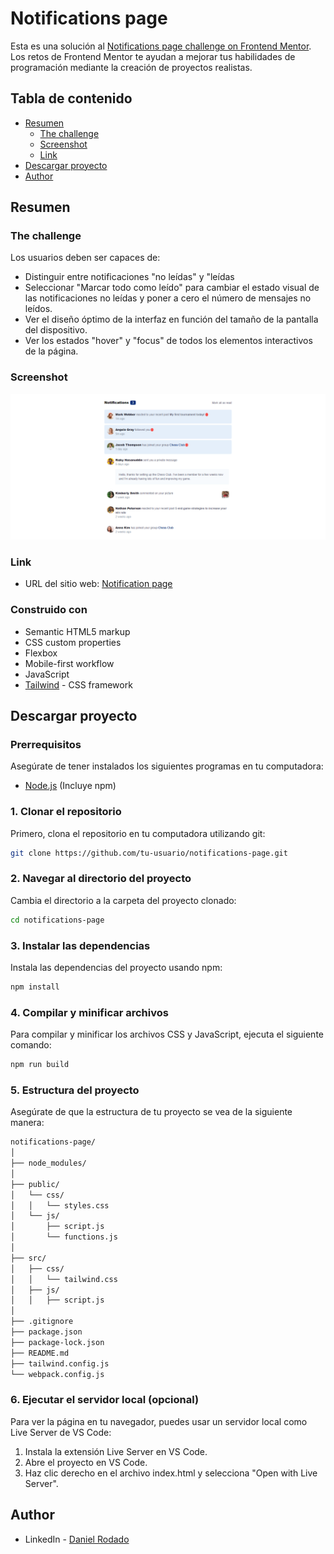# Notifications page

Esta es una solución al [Notifications page challenge on Frontend Mentor](https://www.frontendmentor.io/challenges/notifications-page-DqK5QAmKbC). Los retos de Frontend Mentor te ayudan a mejorar tus habilidades de programación mediante la creación de proyectos realistas.

## Tabla de contenido

-   [Resumen](#resumen)
    -   [The challenge](#the-challenge)
    -   [Screenshot](#screenshot)
    -   [Link](#link)
-   [Descargar proyecto](#descargar-proyecto)
-   [Author](#author)

## Resumen

### The challenge

Los usuarios deben ser capaces de:

-   Distinguir entre notificaciones "no leídas" y "leídas
-   Seleccionar "Marcar todo como leído" para cambiar el estado visual de las notificaciones no leídas y poner a cero el número de mensajes no leídos.
-   Ver el diseño óptimo de la interfaz en función del tamaño de la pantalla del dispositivo.
-   Ver los estados "hover" y "focus" de todos los elementos interactivos de la página.

### Screenshot

![](./public/desing/Notification-page-imagen.png)

### Link

-   URL del sitio web: [Notification page](notification-page-daniel-dev.vercel.app)

### Construido con

-   Semantic HTML5 markup
-   CSS custom properties
-   Flexbox
-   Mobile-first workflow
-   JavaScript
-   [Tailwind](https://tailwindcss.com/) - CSS framework

## Descargar proyecto

### Prerrequisitos

Asegúrate de tener instalados los siguientes programas en tu computadora:

-   [Node.js](https://nodejs.org/) (Incluye npm)

### 1. Clonar el repositorio

Primero, clona el repositorio en tu computadora utilizando git:

```bash
git clone https://github.com/tu-usuario/notifications-page.git
```

### 2. Navegar al directorio del proyecto

Cambia el directorio a la carpeta del proyecto clonado:

```bash
cd notifications-page
```

### 3. Instalar las dependencias
Instala las dependencias del proyecto usando npm:

```bash
npm install
```

### 4. Compilar y minificar archivos
Para compilar y minificar los archivos CSS y JavaScript, ejecuta el siguiente comando:

```bash
npm run build
```

### 5. Estructura del proyecto
Asegúrate de que la estructura de tu proyecto se vea de la siguiente manera:

```bash
notifications-page/
│
├── node_modules/
│
├── public/
│   └── css/
│   │   └── styles.css
│   └── js/
│       ├── script.js
│       └── functions.js
│
├── src/
│   ├── css/
│   │   └── tailwind.css
│   ├── js/
│   │   ├── script.js
│
├── .gitignore
├── package.json
├── package-lock.json
├── README.md
├── tailwind.config.js
└── webpack.config.js
```

### 6. Ejecutar el servidor local (opcional)
Para ver la página en tu navegador, puedes usar un servidor local como Live Server de VS Code:

1. Instala la extensión Live Server en VS Code.
2. Abre el proyecto en VS Code.
3. Haz clic derecho en el archivo index.html y selecciona "Open with Live Server".

## Author

-   LinkedIn - [Daniel Rodado](https://www.linkedin.com/in/daniel-rodado-b24432210/)
